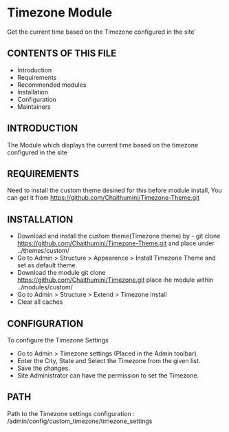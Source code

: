 # Timezone Module
Get the current time based on the Timezone configured in the site'

CONTENTS OF THIS FILE
---------------------

 * Introduction
 * Requirements
 * Recommended modules
 * Installation
 * Configuration
 * Maintainers


INTRODUCTION
------------

The Module which displays the current time based on the timezone configured in the site


REQUIREMENTS
------------

Need to install the custom theme desined for this before module install, You can get it from https://github.com/Chaithumini/Timezone-Theme.git

INSTALLATION
------------

 *  Download and install the custom theme(Timezone theme) by - git clone https://github.com/Chaithumini/Timezone-Theme.git and place under ../themes/custom/
 *  Go to Admin > Structure >  Appearence > Install Timezone Theme and set as default theme.
 *  Download the module git clone https://github.com/Chaithumini/Timezone.git place ihe module within ../modules/custom/
 *  Go to Admin > Structure > Extend > Timezone install
 *  Clear all caches

CONFIGURATION
-------------

 To configure the Timezone Settings
  *  Go to Admin > Timezone settings (Placed in the Admin toolbar).
  *  Enter the City, State and Select the Timezone from the given list.
  *  Save the changes.
  *  Site Administrator can have the permission to set the Timezone.

PATH
-------------

Path to the Timezone settings configuration : /admin/config/custom_timezone/timezone_settings
